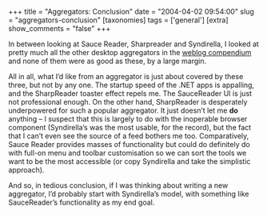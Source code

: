 +++
title = "Aggregators: Conclusion"
date = "2004-04-02 09:54:00"
slug = "aggregators-conclusion"
[taxonomies]
tags = ['general']
[extra]
show_comments = "false"
+++

In between looking at Sauce Reader, Sharpreader and Syndirella, I looked at pretty much all the other desktop aggregators in the [weblog compendium](http://www.lights.com/weblogs/rss.html) and none of them were as good as these, by a large margin.

All in all, what I’d like from an aggregator is just about covered by these three, but not by any one. The startup speed of the .NET apps is appalling, and the SharpReader toaster effect repels me. The SauceReader UI is just not professional enough. On the other hand, SharpReader is desperately underpowered for such a popular aggregator. It just doesn’t let me **do** anything – I suspect that this is largely to do with the inoperable browser component (Syndirella’s was the most usable, for the record), but the fact that I can’t even see the source of a feed bothers me too. Comparatively, Sauce Reader provides masses of functionality but could do definitely do with full-on menu and toolbar customisation so we can sort the tools we want to be the most accessible (or copy Syndirella and take the simplistic approach).

And so, in tedious conclusion, if I was thinking about writing a new aggregator, I’d probably start with Syndirella’s model, with something like SauceReader’s functionality as my end goal.
